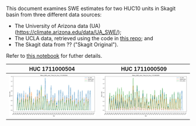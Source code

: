 This document examines SWE estimates for two HUC10 units in Skagit basin from three different data sources: 

- The University of Arizona data (UA) (https://climate.arizona.edu/data/UA_SWE/);
- The UCLA data, retrieved using the code in [this repo](https://github.com/DSHydro/swesr); and
- The Skagit data from ?? ("Skagit Original").

Refer to [this notebook](..notebooks/Verify_Pipeline/Compare_SWE.ipynb) for futher details.  

| HUC 1711000504 | HUC 1711000509 |
|:--:|:--:|
| ![HUC 1711000504](../notebooks/Verify_Pipeline/charts/Mean_SWE_over_Time_for_Huc_1711000504.png) | ![](../notebooks/Verify_Pipeline/charts/Mean_SWE_over_Time_for_Huc_1711000509.png)





